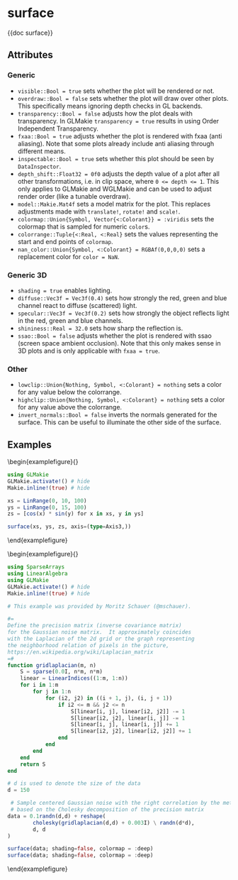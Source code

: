 # surface

{{doc surface}}

## Attributes

### Generic

- `visible::Bool = true` sets whether the plot will be rendered or not.
- `overdraw::Bool = false` sets whether the plot will draw over other plots. This specifically means ignoring depth checks in GL backends.
- `transparency::Bool = false` adjusts how the plot deals with transparency. In GLMakie `transparency = true` results in using Order Independent Transparency.
- `fxaa::Bool = true` adjusts whether the plot is rendered with fxaa (anti aliasing). Note that some plots already include anti aliasing through different means.
- `inspectable::Bool = true` sets whether this plot should be seen by `DataInspector`.
- `depth_shift::Float32 = 0f0` adjusts the depth value of a plot after all other transformations, i.e. in clip space, where `0 <= depth <= 1`. This only applies to GLMakie and WGLMakie and can be used to adjust render order (like a tunable overdraw). 
- `model::Makie.Mat4f` sets a model matrix for the plot. This replaces adjustments made with `translate!`, `rotate!` and `scale!`.
- `colormap::Union{Symbol, Vector{<:Colorant}} = :viridis` sets the colormap that is sampled for numeric `color`s.
- `colorrange::Tuple{<:Real, <:Real}` sets the values representing the start and end points of `colormap`.
- `nan_color::Union{Symbol, <:Colorant} = RGBAf(0,0,0,0)` sets a replacement color for `color = NaN`.

### Generic 3D

- `shading = true` enables lighting.
- `diffuse::Vec3f = Vec3f(0.4)` sets how strongly the red, green and blue channel react to diffuse (scattered) light. 
- `specular::Vec3f = Vec3f(0.2)` sets how strongly the object reflects light in the red, green and blue channels.
- `shininess::Real = 32.0` sets how sharp the reflection is.
- `ssao::Bool = false` adjusts whether the plot is rendered with ssao (screen space ambient occlusion). Note that this only makes sense in 3D plots and is only applicable with `fxaa = true`.

### Other

- `lowclip::Union{Nothing, Symbol, <:Colorant} = nothing` sets a color for any value below the colorrange.
- `highclip::Union{Nothing, Symbol, <:Colorant} = nothing` sets a color for any value above the colorrange.
- `invert_normals::Bool = false` inverts the normals generated for the surface. This can be useful to illuminate the other side of the surface.


## Examples

\begin{examplefigure}{}
```julia
using GLMakie
GLMakie.activate!() # hide
Makie.inline!(true) # hide

xs = LinRange(0, 10, 100)
ys = LinRange(0, 15, 100)
zs = [cos(x) * sin(y) for x in xs, y in ys]

surface(xs, ys, zs, axis=(type=Axis3,))
```
\end{examplefigure}

\begin{examplefigure}{}
```julia
using SparseArrays
using LinearAlgebra
using GLMakie
GLMakie.activate!() # hide
Makie.inline!(true) # hide

# This example was provided by Moritz Schauer (@mschauer).

#=
Define the precision matrix (inverse covariance matrix)
for the Gaussian noise matrix.  It approximately coincides
with the Laplacian of the 2d grid or the graph representing
the neighborhood relation of pixels in the picture,
https://en.wikipedia.org/wiki/Laplacian_matrix
=#
function gridlaplacian(m, n)
    S = sparse(0.0I, n*m, n*m)
    linear = LinearIndices((1:m, 1:n))
    for i in 1:m
        for j in 1:n
            for (i2, j2) in ((i + 1, j), (i, j + 1))
                if i2 <= m && j2 <= n
                    S[linear[i, j], linear[i2, j2]] -= 1
                    S[linear[i2, j2], linear[i, j]] -= 1
                    S[linear[i, j], linear[i, j]] += 1
                    S[linear[i2, j2], linear[i2, j2]] += 1
                end
            end
        end
    end
    return S
end

# d is used to denote the size of the data
d = 150

 # Sample centered Gaussian noise with the right correlation by the method
 # based on the Cholesky decomposition of the precision matrix
data = 0.1randn(d,d) + reshape(
        cholesky(gridlaplacian(d,d) + 0.003I) \ randn(d*d),
        d, d
)

surface(data; shading=false, colormap = :deep)
surface(data; shading=false, colormap = :deep)
```
\end{examplefigure}
